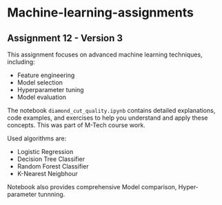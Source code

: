 # Machine-learning-assignments
## Assignment 12 - Version 3

This assignment focuses on advanced machine learning techniques, including:

- Feature engineering
- Model selection
- Hyperparameter tuning
- Model evaluation

The notebook `diamond_cut_quality.ipynb` contains detailed explanations, code examples, and exercises to help you understand and apply these concepts. This was part of M-Tech course work.

Used algorithms are:
- Logistic Regression
- Decision Tree Classifier
- Random Forest Classifier
- K-Nearest Neigbhour

Notebook also provides comprehensive Model comparison, Hyper-parameter tunnning.
